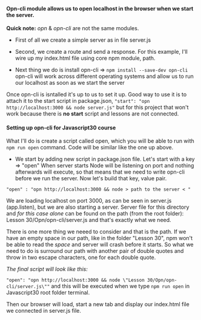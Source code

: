 
#### Opn-cli module allows us to open localhost in the browser when we start the server.

**Quick note:** *opn* & *opn-cli* are not the same modules.

* First of all we create a simple server as in file server.js

* Second, we create a route and send a response. For this example, I'll wire up my index.html file using core npm module, path.

* Next thing we do is install opn-cli => ``` npm install --save-dev opn-cli ```
opn-cli will work across different operating systems and allow us to run our localhost as soon as we start the server


Once opn-cli is isntalled it's up to us to set it up. Good way to use it is to attach it to the start script in package.json,
``` "start": "opn http://localhost:3000 && node server.js" ```
but for this project that won't work because there is **no start** script and lessons are not connected.

#### Setting up opn-cli for Javascript30 course

What I'll do is create a script called open, which you will be able to run with ``` npm run open ``` command.
Code will be similar like the one up above. 

* We start by adding new script in package.json file. Let's start with a key => "open" 
When server starts Node will be listening on port and nothing afterwards will execute, so that means that we need to write
opn-cli before we run the server. Now let's build that key, value pair.

``` "open" : "opn http://localhost:3000 && node > path to the server < " ```

We are loading localhost on port 3000, as can be seen in server.js (app.listen), but we are also starting a server.
Server file for this directory and *for this case alone* can be found on the path (from the root folder):
Lesson 30/Opn/opn-cli/server.js and that's exactly what we need.


There is one more thing we neeed to consider and that is the path. If we have an  empty space in our path, like in the folder
"Lesson 30", npm won't be able to read the *space* and server will crash before it starts.
So what we need to do is surround our path with another pair of double quotes and throw in two escape characters,
one for each double quote.

*The final script will look like this:*

``` "open": "opn http://localhost:3000 && node \"Lesson 30/Opn/opn-cli/server.js\"" ```
and this will be executed when we type 
``` npm run open ```
in Javascript30 root folder terminal.

Then our browser will load, start a new tab and display our index.html file we connected in server.js file.
